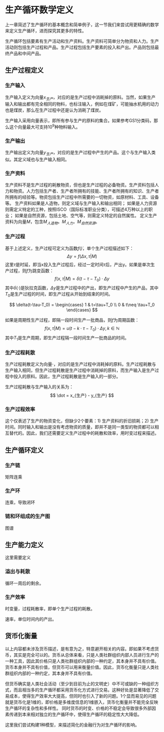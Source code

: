 # 生产循环数学定义

上一章简述了生产循环的基本概念和简单例子，这一节我们来尝试用更精确的数学来定义生产循环，进而探究其更多的特性。

生产循环包括要素有生产活动和生产资料。生产资料可简单分为物资和人力。生产活动则包括生产过程和产品。生产过程包括生产要素的投入和产出。产品则包括最终产品和中间产品。

## 生产过程定义

### 生产输入

生产输入定义为向量$x_{生产}$，对应的是生产过程中消耗掉的原料。当然，如果生产输入和输出都有完全相同的物料，也标注输入，例如在煤矿，可能抽水机用的动力也是煤炭，那么在生产过程中还是认为消耗了煤炭。

生产输入采用向量表示，即所有参与生产的原料的集合。如果参考GS1分类码，那么这个向量最大可支持$10^9$种物料输入。

### 生产输出

生产输出定义为向量$y_{生产}$，对应的是生产过程中产生的产品。这个与生产输入类似。其定义域也与生产输入相同。

### 生产资料

生产资料不是生产过程的耗散物资，但也是生产过程的必备物资。生产资料包括人力和物资。人力包括生产者、生产者所拥有的技能、生产者所拥有的知识、生产者所拥有的经验等。物资包括生产过程中所需要的一切物资，如原材料、工具、设备等。
生产资料如果是人造物，则定义域与生产输入和输出相同；
如果是人力资源则需定义特定的工种，按照ISCO（国际标准职业分类），可描述4万种以上的职业；
如果是自然资源，包括土地、空气等，则需定义特定的自然属性。
定义生产资料为向量$M$，包含$M_{人造物}$，$M_{人力}$，$M_{自然资源}$。

### 生产过程

基于上述定义，生产过程可定义为函数$f(\dot)$，单个生产过程描述如下：
$$
\Delta y = f(\Delta x,\tau|M)
$$
这里$\tau$是时延，即当x投入生产过程后，经过一定时间$\tau$后，产出y。如果是单次生产过程，则$f$为跳变函数：
$$
f(x,\tau|M) = \delta (t-\tau-T_0)\cdot \Delta y
$$
其中$\delta(\cdot)$是狄拉克函数，$\Delta y$是生产过程中的产出，即生产过程中产生的产品，其中$T_0$是生产过程的时间，即生产过程从开始到结束的时间。

$$
\delta(t-\tau-T_0) = \begin{cases}
1 & t=\tau+T_0 \\
0 & t\neq \tau+T_0
\end{cases}
$$

如果是周期性生产过程，即隔一段时间生产一批商品，则$f$为周期函数：
$$
f(x,\tau|M) = u(t-k\cdot \tau-T_0)\cdot \Delta y, k\in \mathbb{N}
$$
其中$T_1$是生产周期，即生产过程隔一段时间生产一批商品的时间。

### 生产过程耗散

生产过程耗散定义为向量$\cdot$，对应的是生产过程中消耗掉的原料。生产过程耗散与生产输入相同，但生产过程耗散是生产过程中消耗掉的原料，而生产输入是生产过程中投入的原料。因此，生产过程耗散是生产输入的一部分。

生产过程耗散与生产输入的关系为：
$$
\dot = x_{生产} - y_{生产}
$$

### 生产过程效率

这个仅表述了生产的物资变化，但缺少2个要素：1) 生产资料的折旧损耗；2) 生产时间。同时输入和输出是没有考虑物资的质量，即并不是同一类型的物资都可以相互替代的。因此，我们还需要定义生产过程中的耗散和效率，用时变过程来描述。



## 生产循环定义

### 生产链

矩阵连乘

### 生产环

连乘，导致闭环

### 链和环组成的生产图

图谱

## 生产能力定义

这里需要定义

### 溢出与耗散

循环一周后的剩余。

### 生产效率

时变量，过程耗散率，即单个生产过程的耗散。

速率，单位时间内的产出。

## 货币化衡量

以上内容都未涉及货币描述，是有意为之，特意避开相关的内容。即如果不考虑货币，其实是完全可以的。货币从总体来看，只是人类社群组织内部人员进行生产的一种工具，因此其价格只是人类社群组织内部的一种约定，其本身并不具有价值。货币本身并不具有价值，但货币可以用来衡量价值。因此，货币化衡量只是人类社群组织内部的一种约定，其本身并不具有价值。

但货币确实是人类社会活动（至少到目前为止的文明史）中不可或缺的一种组织方式，而且相当多的生产循环都采用货币化方式进行交易。这种好处是显著降低了交易成本，使得生产效率大大提高，但同时也引入了新的问题。1个显而易见的问题就是货币化是1维的，即价格是多维度信息的1维嵌入，货币化衡量并不能完全反映生产循环的复杂性和多样性。
同时货币的时变、价格的不稳定会导致很多外部因素传递到本来相对独立的生产循环中，使得生产循环的稳定性大大降低。

这里我们尝试构建1种模型，来描述简化的金融行为对生产循环的影响。
